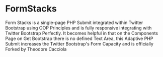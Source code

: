FormStacks
==========

Form Stacks is a single-page PHP Submit integrated within Twitter Bootstrap using OOP Principles and is fully responsive integrating with Twitter Bootstrap Perfectly. It becomes helpful in that on the Components Page on Get Bootstrap there is no defined Text Area, this Adaptive PHP Submit increases the Twitter Bootstrap's Form Capacity and is officially Forked by Theodore Cacciola
